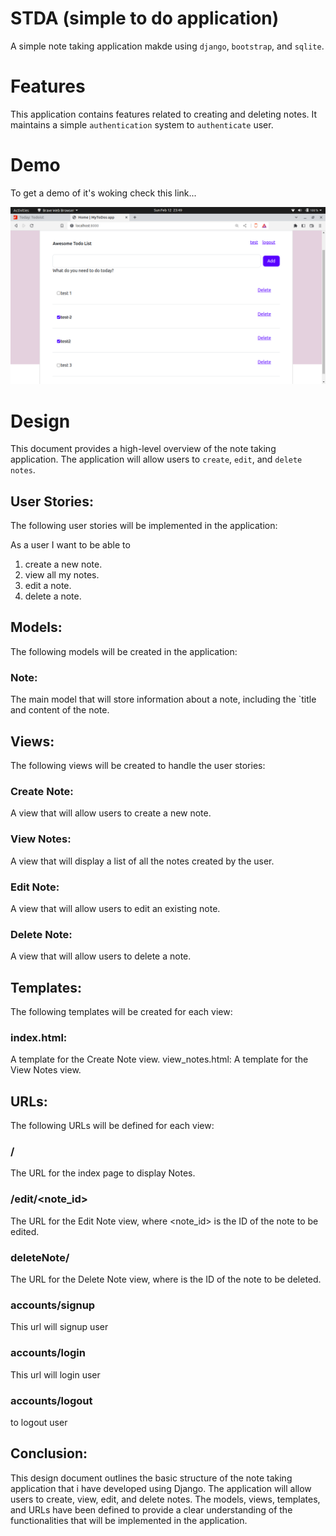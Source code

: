 # STDA (simple to do application)


A simple note taking application makde using `django`, `bootstrap`, and `sqlite`.

# Features
This application contains features related to creating and deleting notes. It maintains a simple    `authentication` system to `authenticate` user.

# Demo

To get a demo of it's woking check this  link...

![alt text](https://github.com/deepakdubey8756/simple-to-do/blob/main/asset/todo.png)

# Design
This document provides a high-level overview of the note taking application. The application will allow users to `create`, `edit`, and `delete notes`.

## User Stories:
The following user stories will be implemented in the application:

As a user I want to be able to 
1. create a new note.
2. view all my notes.
3. edit a note.
4. delete a note.

## Models:
The following models will be created in the application:

### Note: 
The main model that will store information about a note, including the `title and content of the note.

## Views:
The following views will be created to handle the user stories:
### Create Note: 
A view that will allow users to create a new note.
### View Notes:
 A view that will display a list of all the notes created by the user.
### Edit Note: 
A view that will allow users to edit an existing note.
### Delete Note: 
A view that will allow users to delete a note.
## Templates:
The following templates will be created for each view:
### index.html:
 A template for the Create Note view.
view_notes.html: A template for the View Notes view.

## URLs:
The following URLs will be defined for each view:

### /
 The URL for the index page to display Notes.


### /edit/<note_id>
The URL for the Edit Note view, where <note_id> is the ID of the note to be edited.

### deleteNote/<id>
 The URL for the Delete Note view, where <id> is the ID of the note to be deleted.


### accounts/signup
This url will signup user

### accounts/login
This url will login user

### accounts/logout
to logout user

## Conclusion:
This design document outlines the basic structure of the note taking application that i have developed using Django. The application will allow users to create, view, edit, and delete notes. The models, views, templates, and URLs have been defined to provide a clear understanding of the functionalities that will be implemented in the application.
